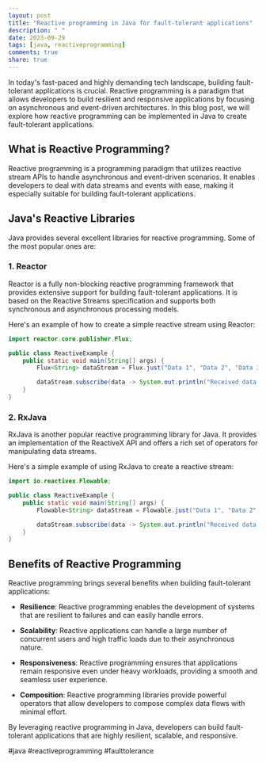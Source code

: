 ```yaml
---
layout: post
title: "Reactive programming in Java for fault-tolerant applications"
description: " "
date: 2023-09-29
tags: [java, reactiveprogramming]
comments: true
share: true
---
```


In today's fast-paced and highly demanding tech landscape, building fault-tolerant applications is crucial. Reactive programming is a paradigm that allows developers to build resilient and responsive applications by focusing on asynchronous and event-driven architectures. In this blog post, we will explore how reactive programming can be implemented in Java to create fault-tolerant applications.

## What is Reactive Programming?

Reactive programming is a programming paradigm that utilizes reactive stream APIs to handle asynchronous and event-driven scenarios. It enables developers to deal with data streams and events with ease, making it especially suitable for building fault-tolerant applications.

## Java's Reactive Libraries

Java provides several excellent libraries for reactive programming. Some of the most popular ones are:

### 1. Reactor

Reactor is a fully non-blocking reactive programming framework that provides extensive support for building fault-tolerant applications. It is based on the Reactive Streams specification and supports both synchronous and asynchronous processing models.

Here's an example of how to create a simple reactive stream using Reactor:

```java
import reactor.core.publisher.Flux;

public class ReactiveExample {
    public static void main(String[] args) {
        Flux<String> dataStream = Flux.just("Data 1", "Data 2", "Data 3");

        dataStream.subscribe(data -> System.out.println("Received data: " + data));
    }
}
```

### 2. RxJava

RxJava is another popular reactive programming library for Java. It provides an implementation of the ReactiveX API and offers a rich set of operators for manipulating data streams.

Here's a simple example of using RxJava to create a reactive stream:

```java
import io.reactivex.Flowable;

public class ReactiveExample {
    public static void main(String[] args) {
        Flowable<String> dataStream = Flowable.just("Data 1", "Data 2", "Data 3");

        dataStream.subscribe(data -> System.out.println("Received data: " + data));
    }
}
```

## Benefits of Reactive Programming

Reactive programming brings several benefits when building fault-tolerant applications:

- **Resilience**: Reactive programming enables the development of systems that are resilient to failures and can easily handle errors.

- **Scalability**: Reactive applications can handle a large number of concurrent users and high traffic loads due to their asynchronous nature.

- **Responsiveness**: Reactive programming ensures that applications remain responsive even under heavy workloads, providing a smooth and seamless user experience.

- **Composition**: Reactive programming libraries provide powerful operators that allow developers to compose complex data flows with minimal effort.

By leveraging reactive programming in Java, developers can build fault-tolerant applications that are highly resilient, scalable, and responsive.

#java #reactiveprogramming #faulttolerance